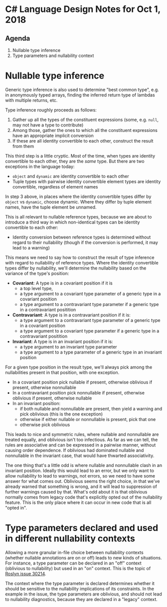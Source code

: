 ﻿# C# Language Design Notes for Oct 1, 2018

## Agenda

1. Nullable type inference
2. Type parameters and nullability context


# Nullable type inference

Generic type inference is also used to determine "best common type", e.g. in anonymously typed arrays, finding the inferred return type of lambdas with multiple returns, etc. 

Type inference roughly proceeds as follows:

1. Gather up all the types of the constituent expressions (some, e.g. `null`, may not have a type to contribute)
2. Among those, gather the ones to which all the constituent expressions have an appropriate implicit conversion
3. If these are all identity convertible to each other, construct the result from them

This third step is a little cryptic. Most of the time, when types are identity convertible to each other, they are the *same* type. But there are two exceptions in the language today:

- `object` and `dynamic` are identity convertible to each other
- Tuple types with pairwise identity convertible element types are identity convertible, regardless of element names

In step 3 above, in places where the identity convertible types differ by `object` vs `dynamic`, choose dynamic. Where they differ by tuple element names, have the tuple element be unnamed.

This is all relevant to nullable reference types, because we are about to introduce a third way in which non-identical types can be identity convertible to each other:

- Identity conversion between reference types is determined without regard to their nullability (though if the conversion is performed, it may lead to a warning)

This means we need to say how to construct the result of type inference with regard to nullability of reference types. Where the identity convertible types differ by nullability, we'll determine the nullability based on the variance of the type's position:

- **Covariant**: A type is in a covariant position if it is
    - a top level type,
    - a type argument to a covariant type parameter of a generic type in a covariant position
    - a type argument to a contravariant type parameter if a generic type in a contravariant positition
- **Contravariant**: A type is in a contravariant position if it is:
    - a type argument to a contravariant type parameter of a generic type in a covariant position
    - a type argument to a covariant type parameter if a generic type in a contravariant positition
- **Invariant**: A type is in an invariant position if it is:
    - a type argument to an invariant type parameter
    - a type argument to a type parameter of a generic type in an invariant position

For a given type position in the result type, we'll always pick among the nullabilities present in that position, with one exception.

- In a covariant position pick nullable if present, otherwise oblivious if present, otherwise nonnullable
- In a contravariant position pick nonnullable if present, otherwise oblivious if present, otherwise nullable
- In an invariant position:
    - if both nullable and nonnullable are present, then yield a warning and pick oblivious (this is the one exception)
    - otherwise if either nullable or nonnullable is present, pick that one
    - otherwise pick oblivious
    
This leads to nice and symmetric rules, where nullable and nonnullable are treated equally, and oblivious isn't too infectious. As far as we can tell, the rules are associative and can be expressed in a pairwise manner, without causing order dependence. If oblivious had dominated nullable and nonnullable in the invariant case, that would have thwarted associativity.

The one thing that's a little odd is where nullable and nonnullable clash in an invariant position. Ideally this would lead to an error, but we only want to allow nullability to lead to warnings, not errors, so we need to have some answer for what comes out. Oblivious seems the right choice, in that we've already warned that something is wrong, and it will lead to suppression of further warnings caused by that. What's odd about it is that oblivious normally comes from legacy code that's explicitly opted out of the nullability feature. This is the only place where it can occur in new code that is all "opted in".


# Type parameters declared and used in different nullability contexts

Allowing a more granular in-file choice between nullability contexts (whether nullable annotations are on or off) leads to new kinds of situations. For instance, a type parameter can be declared in an "off" context (oblivious to nullability) but used in an "on" context. This is the topic of [Roslyn issue 30214](https://github.com/dotnet/roslyn/issues/30214).

The context where the type parameter is declared determines whether it should be sensitive to the nullability implications of its constraints. In the example in the issue, the type parameters are oblivious, and should not lead to nullability diagnostics, because they are declared in a "legacy" context.
